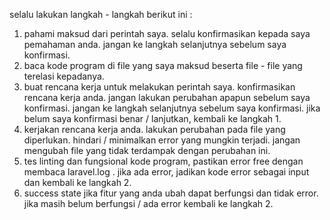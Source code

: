 selalu lakukan langkah - langkah berikut ini :
1. pahami maksud dari perintah saya. selalu konfirmasikan kepada saya pemahaman anda. jangan ke langkah selanjutnya sebelum saya konfirmasi.
2. baca kode program di file yang saya maksud beserta file - file yang terelasi kepadanya.
3. buat rencana kerja untuk melakukan perintah saya. konfirmasikan rencana kerja anda. jangan lakukan perubahan apapun sebelum saya konfirmasi. jangan ke langkah selanjutnya sebelum saya konfirmasi. jika belum saya konfirmasi benar / lanjutkan, kembali ke langkah 1.
4. kerjakan rencana kerja anda. lakukan perubahan pada file yang diperlukan. hindari / minimalkan error yang mungkin terjadi. jangan mengubah file yang tidak terdampak dengan perubahan ini.
5. tes linting dan fungsional kode program, pastikan error free dengan membaca laravel.log . jika ada error, jadikan kode error sebagai input dan kembali ke langkah 2.
6. success state jika fitur yang anda ubah dapat berfungsi dan tidak error. jika masih belum berfungsi / ada error kembali ke langkah 2.